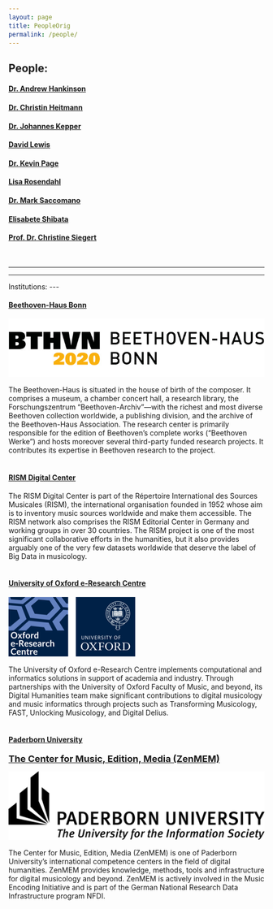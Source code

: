 ```yaml
---
layout: page
title: PeopleOrig
permalink: /people/
---
```

People:
---

#### **[Dr. Andrew Hankinson](https://rism.digital)**  

#### **[Dr. Christin Heitmann](https://www.beethoven.de/de/person/view/5702167830724608/Christin-Heitmann)**  

#### **[Dr. Johannes Kepper](https://www.muwi-detmold-paderborn.de/personen/mitarbeiterinnen-und-mitarbeiter/dr-johannes-kepper)**

#### **[David Lewis](https://eng.ox.ac.uk/people/david-lewis/)**

#### **[Dr. Kevin Page](https://eng.ox.ac.uk/people/kevin-page/)**

#### **[Lisa Rosendahl](https://www.muwi-detmold-paderborn.de/en/personen/hilfskraefte/lisa-rosendahl)**

#### **[Dr. Mark Saccomano](https://www.muwi-detmold-paderborn.de/personen/mitarbeiterinnen-und-mitarbeiter/mark-saccomano-ma)**

#### **[Elisabete Shibata](https://www.beethoven.de/de/person/view/5745716106362880/Elisabete-Shibata)**

#### **[Prof. Dr. Christine Siegert](https://www.beethoven.de/de/person/view/5706275094528000/Christine-Siegert)**

<br/>

---
---
<p/>
Institutions:
---

#### **[Beethoven-Haus Bonn](https://beethoven.de)**
<!-- Beethoven-Haus Bonn, Forschungszentrum “Beethoven-Archiv” -->
<!-- Beethoven-Haus Bonn, Research Centre “Beethoven-Archiv” -->

![BH logo](/assets/img/logoBHt.png#bh)

The Beethoven-Haus is situated in the house of birth of the composer. It comprises a museum, a chamber concert hall, a research library, the Forschungszentrum “Beethoven-Archiv”—with the richest and most diverse Beethoven collection worldwide, a publishing division, and the archive of the Beethoven-Haus Association. The research center is primarily responsible for the edition of Beethoven’s complete works (“Beethoven Werke”) and hosts moreover several third-party funded research projects. It contributes its expertise in Beethoven research to the project.
<br/><br/>

#### **[RISM Digital Center](https://rism.digital/)**

The RISM Digital Center is part of the Répertoire International des Sources Musicales (RISM), the international organisation founded in 1952 whose aim is to inventory music sources worldwide and make them accessible. The RISM network also comprises the RISM Editorial Center in Germany and working groups in over 30 countries. The RISM project is one of the most significant collaborative efforts in the humanities, but it also provides arguably one of the very few datasets worldwide that deserve the label of Big Data in musicology.
<br/><br/>

#### **[University of Oxford e-Research Centre](https://www.oerc.ox.ac.uk/)**

![OERC logo](/assets/img/oerc2-250.png#logo)

<!-- <img id="floated" src="/dbsite/assets/img/oerc100.jpg#logo"/> -->

The University of Oxford e-Research Centre implements computational and informatics solutions in support of academia and industry. Through partnerships with the University of Oxford Faculty of Music, and beyond, its Digital Humanities team make significant contributions to digital musicology and music informatics through projects such as Transforming Musicology, FAST, Unlocking Musicology, and Digital Delius.
<br/><br/>

<!-- <span style="font-size:x-large; font-weight:bold;">[Paderborn University](https://www.uni-paderborn.de/)</span> -->

#### **[Paderborn University](https://www.uni-paderborn.de/)**

<span style="font-size:large; font-weight:bold;">[The Center for Music, Edition, Media (ZenMEM)](https://zenmem.de/)</span>

<!-- ![UPB logo](/assets/img/upb-eng.jpg#upb) -->
![UPB logo](/assets/img/UPB_LOGO_GB_SW_15.png#upb)


The Center for Music, Edition, Media (ZenMEM) is one of Paderborn University’s international competence centers in the field of digital humanities. ZenMEM provides knowledge, methods, tools and infrastructure for digital musicology and beyond. ZenMEM is actively involved in the Music Encoding Initiative and is part of the German National Research Data Infrastructure program NFDI.
